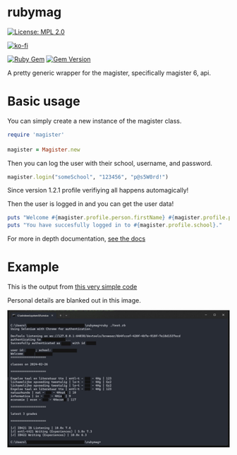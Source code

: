 # rubymag
[![License: MPL 2.0](https://img.shields.io/badge/License-MPL_2.0-brightgreen.svg)](https://opensource.org/licenses/MPL-2.0)

[![ko-fi](https://ko-fi.com/img/githubbutton_sm.svg)](https://ko-fi.com/I2I4UTRLH)

[![Ruby Gem](https://github.com/riley0122/rubymag/actions/workflows/gem-push.yml/badge.svg)](https://github.com/riley0122/rubymag/pkgs/rubygems/magister)
[![Gem Version](https://badge.fury.io/rb/magister.svg)](https://rubygems.org/gems/magister)

A pretty generic wrapper for the magister, specifically magister 6, api.

# Basic usage

You can simply create a new instance of the magister class.

```ruby
require 'magister'

magister = Magister.new
```

Then you can log the user with their school, username, and password.
```ruby
magister.login("someSchool", "123456", "p@s5W0rd!")
```

Since version 1.2.1 profile verifiying all happens automagically!

Then the user is logged in and you can get the user data!
```ruby
puts "Welcome #{magister.profile.person.firstName} #{magister.profile.person.lastName}!"
puts "You have succesfully logged in to #{magister.profile.school}."
```

For more in depth documentation, [see the docs](https://riley0122.github.io/rubymag)

# Example

This is the output from [this very simple code](https://github.com/riley0122/rubymag/blob/84d8b68f02525181708b8ef7448d34470d386abe/test.rb)

Personal details are blanked out in this image.

![The output just as you'd expect, populated with actual data](assets/result.jpg)
